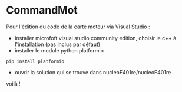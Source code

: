 # CommandMot

Pour l'édition du code de la carte moteur via Visual Studio :

- installer microfoft visual studio community edition, choisir le c++ à l'installation (pas inclus par défaut)
- installer le module python platformio

```
pip install platformio
```
- ouvrir la solution qui se trouve dans nucleoF401re/nucleoF401re

voilà !
